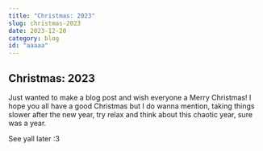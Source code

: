```yaml
---
title: "Christmas: 2023"
slug: christmas-2023
date: 2023-12-20
category: blog
id: "aaaaa"
---
```

## Christmas: 2023

Just wanted to make a blog post and wish everyone a Merry Christmas! I hope you all have a good Christmas but I do wanna mention, taking things slower after the new year, try relax and think about this chaotic year, sure was a year.

See yall later :3